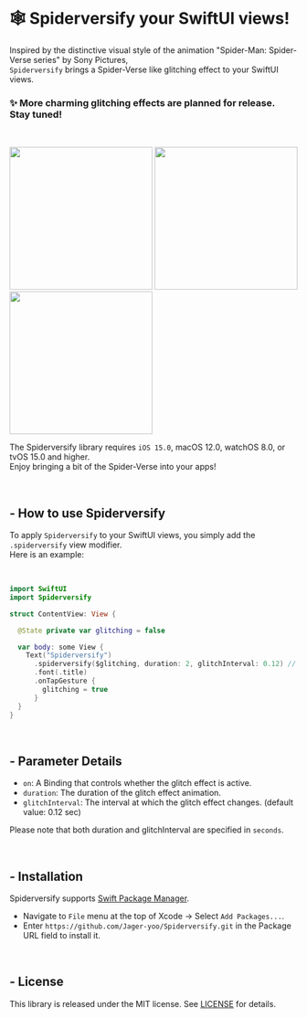 # 🕸️ Spiderversify your SwiftUI views!

Inspired by the distinctive visual style of the animation "Spider-Man: Spider-Verse series" by Sony Pictures,
<br> `Spiderversify` brings a Spider-Verse like glitching effect to your SwiftUI views.

### ✨ More charming glitching effects are planned for release. Stay tuned!

<br>

<p align="leading">
  <img src="https://github.com/Jager-yoo/Spiderversify/assets/71127966/2999354c-a30f-42ef-979f-83977819dbed" width="250"/>
  <img src="https://github.com/Jager-yoo/Spiderversify/assets/71127966/45bb7348-a2f7-4e3e-9977-bf418140ad0d" width="250"/>
  <img src="https://github.com/Jager-yoo/Spiderversify/assets/71127966/e006dc74-96d0-4a44-9f38-10d9b4887141" width="250"/>
</p>

The Spiderversify library requires `iOS 15.0`, macOS 12.0, watchOS 8.0, or tvOS 15.0 and higher.
<br> Enjoy bringing a bit of the Spider-Verse into your apps!

<br>

## - How to use Spiderversify

To apply `Spiderversify` to your SwiftUI views, you simply add the `.spiderversify` view modifier.
<br> Here is an example:

<br>

```swift
import SwiftUI
import Spiderversify

struct ContentView: View {

  @State private var glitching = false

  var body: some View {
    Text("Spiderversify")
      .spiderversify($glitching, duration: 2, glitchInterval: 0.12) // ⬅️ 🕸️
      .font(.title)
      .onTapGesture {
        glitching = true
      }
  }
}
```

<br>

## - Parameter Details

- `on`: A Binding<Bool> that controls whether the glitch effect is active.
- `duration`: The duration of the glitch effect animation.
- `glitchInterval`: The interval at which the glitch effect changes. (default value: 0.12 sec)

Please note that both duration and glitchInterval are specified in `seconds`.

<br>

## - Installation

Spiderversify supports [Swift Package Manager](https://www.swift.org/package-manager/).

- Navigate to `File` menu at the top of Xcode -> Select `Add Packages...`.
- Enter `https://github.com/Jager-yoo/Spiderversify.git` in the Package URL field to install it.

<br>

## - License

This library is released under the MIT license. See [LICENSE](https://github.com/Jager-yoo/Spiderversify/blob/main/LICENSE) for details.
